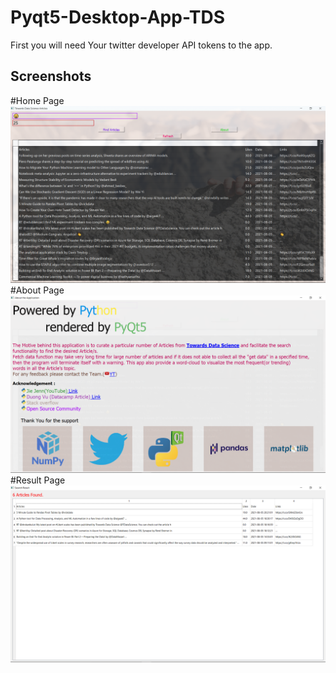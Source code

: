 # Pyqt5-Desktop-App-TDS

First you will need Your twitter developer API tokens to the app.


## Screenshots
#Home Page
![](res/ss1.png)
#About Page
![](res/ss2.png)
#Result Page
![](res/ss3.png)

